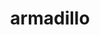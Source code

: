 ---
title: "armadillo"
layout: cache
categories: [package, develop]
meta: {"versions": ["12.8.1", "12.8.2"], "compilers": ["gcc@=12.3.0"], "oss": ["ubuntu22.04"], "platforms": ["linux"], "targets": ["x86_64_v3"], "stacks": ["root", "tutorial"], "num_specs": 5, "num_specs_by_stack": {"tutorial": 5, "root": 5}}
spec_details: [{"hash": "hz6mwws4pr6t5vitwh3zbpdjrfhgimva", "compiler": "gcc@=12.3.0", "versions": ["12.8.1"], "os": "ubuntu22.04", "platform": "linux", "target": "x86_64_v3", "variants": ["build_system=cmake", "build_type=Release", "generator=make", "~hdf5", "~ipo", "patches=59207b1"], "stacks": ["tutorial", "root"], "size": "-", "tarball": "https://binaries.spack.io/develop/build_cache/linux-ubuntu22.04-x86_64_v3/gcc-12.3.0/armadillo-12.8.1/linux-ubuntu22.04-x86_64_v3-gcc-12.3.0-armadillo-12.8.1-hz6mwws4pr6t5vitwh3zbpdjrfhgimva.spack"}, {"hash": "umnk725l2upwrpvzfoz73bsjtpn3734f", "compiler": "gcc@=12.3.0", "versions": ["12.8.2"], "os": "ubuntu22.04", "platform": "linux", "target": "x86_64_v3", "variants": ["build_system=cmake", "build_type=Release", "generator=make", "~hdf5", "~ipo", "patches=59207b1"], "stacks": ["tutorial", "root"], "size": "-", "tarball": "https://binaries.spack.io/develop/build_cache/linux-ubuntu22.04-x86_64_v3/gcc-12.3.0/armadillo-12.8.2/linux-ubuntu22.04-x86_64_v3-gcc-12.3.0-armadillo-12.8.2-umnk725l2upwrpvzfoz73bsjtpn3734f.spack"}, {"hash": "llhkdof4y6plb3y7j3cpj3juc2wkpdtg", "compiler": "gcc@=12.3.0", "versions": ["12.8.1"], "os": "ubuntu22.04", "platform": "linux", "target": "x86_64_v3", "variants": ["build_system=cmake", "build_type=Release", "generator=make", "~hdf5", "~ipo", "patches=59207b1"], "stacks": ["tutorial", "root"], "size": "-", "tarball": "https://binaries.spack.io/develop/build_cache/linux-ubuntu22.04-x86_64_v3/gcc-12.3.0/armadillo-12.8.1/linux-ubuntu22.04-x86_64_v3-gcc-12.3.0-armadillo-12.8.1-llhkdof4y6plb3y7j3cpj3juc2wkpdtg.spack"}, {"hash": "dgqpsu3w5hbvwoyosrhevc6qdlkoglwr", "compiler": "gcc@=12.3.0", "versions": ["12.8.1"], "os": "ubuntu22.04", "platform": "linux", "target": "x86_64_v3", "variants": ["build_system=cmake", "build_type=Release", "generator=make", "~hdf5", "~ipo", "patches=59207b1"], "stacks": ["tutorial", "root"], "size": "-", "tarball": "https://binaries.spack.io/develop/build_cache/linux-ubuntu22.04-x86_64_v3/gcc-12.3.0/armadillo-12.8.1/linux-ubuntu22.04-x86_64_v3-gcc-12.3.0-armadillo-12.8.1-dgqpsu3w5hbvwoyosrhevc6qdlkoglwr.spack"}, {"hash": "zgv54cvjyljehgdjxfv7hvsrdixzxxvm", "compiler": "gcc@=12.3.0", "versions": ["12.8.1"], "os": "ubuntu22.04", "platform": "linux", "target": "x86_64_v3", "variants": ["build_system=cmake", "build_type=Release", "generator=make", "~hdf5", "~ipo", "patches=59207b1"], "stacks": ["tutorial", "root"], "size": "-", "tarball": "https://binaries.spack.io/develop/build_cache/linux-ubuntu22.04-x86_64_v3/gcc-12.3.0/armadillo-12.8.1/linux-ubuntu22.04-x86_64_v3-gcc-12.3.0-armadillo-12.8.1-zgv54cvjyljehgdjxfv7hvsrdixzxxvm.spack"}]
---